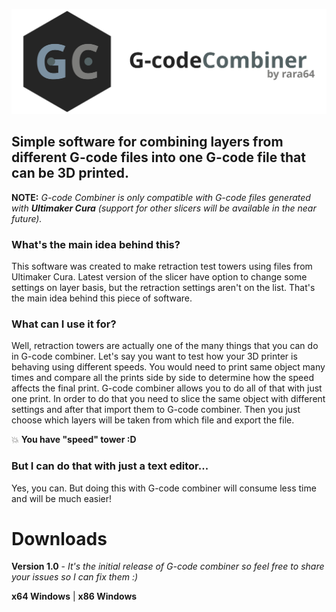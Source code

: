 ![](images/mainlogo.svg)
## Simple software for combining layers from different G-code files into one G-code file that can be 3D printed.
**NOTE:** *G-code Combiner is only compatible with G-code files generated with **Ultimaker Cura** (support for other slicers will be available in the near future).*

### What's the main idea behind this?
This software was created to make retraction test towers using files from Ultimaker Cura.
Latest version of the slicer have option to change some settings on layer basis, but the retraction settings aren't on the list.
That's the main idea behind this piece of software.

### What can I use it for?
Well, retraction towers are actually one of the many things that you can do in G-code combiner.
Let's say you want to test how your 3D printer is behaving using different speeds. You would need to print same object
many times and compare all the prints side by side to determine how the speed affects the final print. G-code combiner
allows you to do all of that with just one print. In order to do that you need to slice the same object with different settings and after that import them to G-code combiner. Then you just choose which layers will be taken from which file and export the file. 

:boom: **You have "speed" tower :D**

### But I can do that with just a text editor...
Yes, you can. But doing this with G-code combiner will consume less time and will be much easier!

# Downloads
**Version 1.0** - *It's the initial release of G-code combiner so feel free to share your issues so I can fix them :)*

**x64 Windows** | **x86 Windows**

